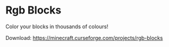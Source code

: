 # Rgb Blocks
Color your blocks in thousands of colours!

Download: https://minecraft.curseforge.com/projects/rgb-blocks
